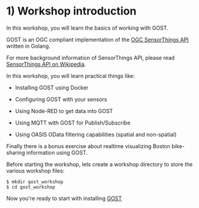 # 1) Workshop introduction

In this workshop, you will learn the basics of working with GOST.

GOST is an OGC compliant implementation of the <a href= "http://docs.opengeospatial.org/is/15-078r6/15-078r6.html">OGC SensorThings API</a> written in Golang.

For more background information of SensorThings API, please read <a href="https://en.wikipedia.org/wiki/SensorThings_API">SensorThings API on Wikipedia</a>. 

In this workshop, you will learn practical things like:

- Installing GOST using Docker

- Configuring GOST with your sensors

- Using Node-RED to get data into GOST

- Using MQTT with GOST for Publish/Subscribe

- Using OASIS OData filtering capabilities (spatial and non-spatial)

Finally there is a bonus exercise about realtime visualizing Boston bike-sharing information using GOST.

Before starting the workshop, lets create a workshop directory to store the various workshop files:

```
$ mkdir gost_workshop
$ cd gost_workshop
```

Now you're ready to start with installing <a href="2_installation.md">GOST</a>
